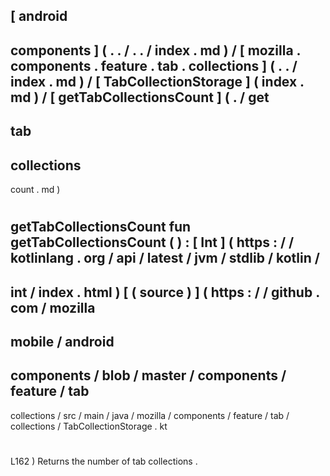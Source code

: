 [
android
-
components
]
(
.
.
/
.
.
/
index
.
md
)
/
[
mozilla
.
components
.
feature
.
tab
.
collections
]
(
.
.
/
index
.
md
)
/
[
TabCollectionStorage
]
(
index
.
md
)
/
[
getTabCollectionsCount
]
(
.
/
get
-
tab
-
collections
-
count
.
md
)
#
getTabCollectionsCount
fun
getTabCollectionsCount
(
)
:
[
Int
]
(
https
:
/
/
kotlinlang
.
org
/
api
/
latest
/
jvm
/
stdlib
/
kotlin
/
-
int
/
index
.
html
)
[
(
source
)
]
(
https
:
/
/
github
.
com
/
mozilla
-
mobile
/
android
-
components
/
blob
/
master
/
components
/
feature
/
tab
-
collections
/
src
/
main
/
java
/
mozilla
/
components
/
feature
/
tab
/
collections
/
TabCollectionStorage
.
kt
#
L162
)
Returns
the
number
of
tab
collections
.
